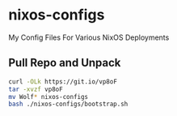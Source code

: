# nixos-configs

My Config Files For Various NixOS Deployments

## Pull Repo and Unpack

```bash
curl -OLk https://git.io/vp8oF
tar -xvzf vp8oF
mv Wolf* nixos-configs
bash ./nixos-configs/bootstrap.sh
```